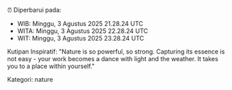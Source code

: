 ⏰ Diperbarui pada:
- WIB: Minggu, 3 Agustus 2025 21.28.24 UTC
- WITA: Minggu, 3 Agustus 2025 22.28.24 UTC
- WIT: Minggu, 3 Agustus 2025 23.28.24 UTC

Kutipan Inspiratif:
"Nature is so powerful, so strong. Capturing its essence is not easy - your work becomes a dance with light and the weather. It takes you to a place within yourself."


Kategori: nature

